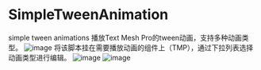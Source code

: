 # SimpleTweenAnimation
simple tween animations
播放Text Mesh Pro的tween动画，支持多种动画类型。
![image](https://user-images.githubusercontent.com/11919052/171076785-7c30ae30-b684-4a4d-bbc2-731d50936ddb.png)
将该脚本挂在需要播放动画的组件上（TMP），通过下拉列表选择动画类型进行编辑。
![image](https://user-images.githubusercontent.com/11919052/171077023-c28315cd-42e1-45c2-b289-b61ce76c6667.png)
![image](https://user-images.githubusercontent.com/11919052/171077058-c8e4e6bf-28e1-4c3d-a8d4-0132e8a6b71c.png)
